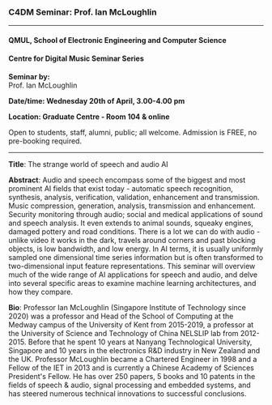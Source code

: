 ### C4DM Seminar: Prof. Ian McLoughlin
-----------------

#### QMUL, School of Electronic Engineering and Computer Science

#### Centre for Digital Music Seminar Series

**Seminar by:**   
    Prof. Ian McLoughlin

**Date/time: Wednesday 20th of April, 3.00-4.00 pm**

**Location: Graduate Centre - Room 104 & online**  

Open to students, staff, alumni, public; all welcome.
Admission is FREE, no pre-booking required.

-----------------

<b>Title</b>: The strange world of speech and audio AI

<b>Abstract</b>:
Audio and speech encompass some of the biggest and most prominent AI fields that exist today - automatic speech recognition, synthesis, analysis, verification, validation, enhancement and transmission. Music compression, generation, analysis, transmission and enhancement. Security monitoring through audio; social and medical applications of sound and speech analysis. It even extends to animal sounds, squeaky engines, damaged pottery and road conditions. There is a lot we can do with audio - unlike video it works in the dark, travels around corners and past blocking objects, is low bandwidth, and low energy. In AI terms, it is usually uniformly sampled one dimensional time series information but is often transformed to two-dimensional input feature representations. This seminar will overview much of the wide range of AI applications for speech and audio, and delve into several specific areas to examine machine learning architectures, and how they compare.

<b>Bio</b>: 
Professor Ian McLoughlin (Singapore Institute of Technology since 2020) was a professor and Head of the School of Computing at the Medway campus of the University of Kent from 2015-2019, a professor at the University of Science and Technology of China NELSLIP lab from 2012-2015. Before that he spent 10 years at Nanyang Technological University, Singapore and 10 years in the electronics R&D industry in New Zealand and the UK. Professor McLoughlin became a Chartered Engineer in 1998 and a Fellow of the IET in 2013 and is currently a Chinese Academy of Sciences President's Fellow. He has over 250 papers, 5 books and 10 patents in the fields of speech & audio, signal processing and embedded systems, and has steered numerous technical innovations to successful conclusions.
